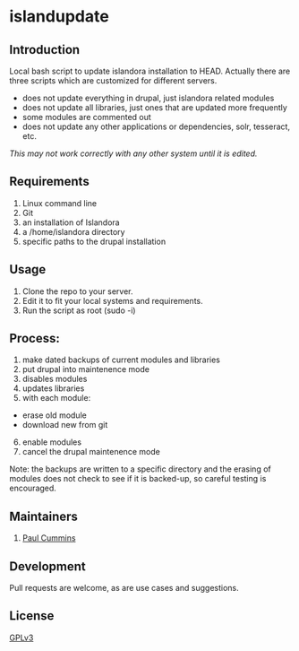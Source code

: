 # islandupdate

## Introduction

Local bash script to update islandora installation to HEAD. Actually there are three scripts which are customized for different servers.

* does not update everything in drupal, just islandora related modules
* does not update all libraries, just ones that are updated more frequently
* some modules are commented out
* does not update any other applications or dependencies, solr, tesseract, etc.

_This may not work correctly with any other system until it is edited._

## Requirements
1. Linux command line
2. Git
3. an installation of Islandora
4. a /home/islandora directory
5. specific paths to the drupal installation

## Usage

1. Clone the repo to your server.
2. Edit it to fit your local systems and requirements.
3. Run the script as root (sudo -i)

## Process:

1. make dated backups of current modules and libraries
2. put drupal into maintenence mode
3. disables modules
4. updates libraries
5. with each module:
  - erase old module
  - download new from git
6. enable modules
7. cancel the drupal maintenence mode

Note:  the backups are written to a specific directory
 and the erasing of modules does not check to see if it is backed-up, so
careful testing is encouraged.

## Maintainers
1. [Paul Cummins](https://github.com/utkdigitalinitiatives/islandupdate)

## Development

Pull requests are welcome, as are use cases and suggestions.

## License

[GPLv3](http://www.gnu.org/licenses/gpl-3.0.txt)
